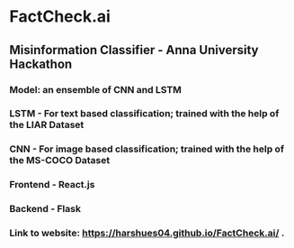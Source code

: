 # FactCheck.ai

## Misinformation Classifier - Anna University Hackathon

### Model: an ensemble of CNN and LSTM
### LSTM - For text based classification; trained with the help of the LIAR Dataset
### CNN - For image based classification; trained with the help of the MS-COCO Dataset
### Frontend - React.js 
### Backend - Flask

### Link to website: https://harshues04.github.io/FactCheck.ai/ .
